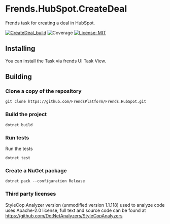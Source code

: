# Frends.HubSpot.CreateDeal

Frends task for creating a deal in HubSpot.

[![CreateDeal_build](https://github.com/FrendsPlatform/Frends.HubSpot/actions/workflows/CreateDeal_build_and_test_on_main.yml/badge.svg)](https://github.com/FrendsPlatform/Frends.HubSpot/actions/workflows/CreateDeal_build_and_test_on_main.yml)
![Coverage](https://app-github-custom-badges.azurewebsites.net/Badge?key=FrendsPlatform/Frends.HubSpot/Frends.HubSpot.CreateDeal|main)
[![License: MIT](https://img.shields.io/badge/License-MIT-green.svg)](https://opensource.org/licenses/MIT)

## Installing

You can install the Task via frends UI Task View.

## Building

### Clone a copy of the repository

`git clone https://github.com/FrendsPlatform/Frends.HubSpot.git`

### Build the project

`dotnet build`

### Run tests

Run the tests

`dotnet test`

### Create a NuGet package

`dotnet pack --configuration Release`

### Third party licenses

StyleCop.Analyzer version (unmodified version 1.1.118) used to analyze code uses Apache-2.0 license, full text and
source code can be found at https://github.com/DotNetAnalyzers/StyleCopAnalyzers
